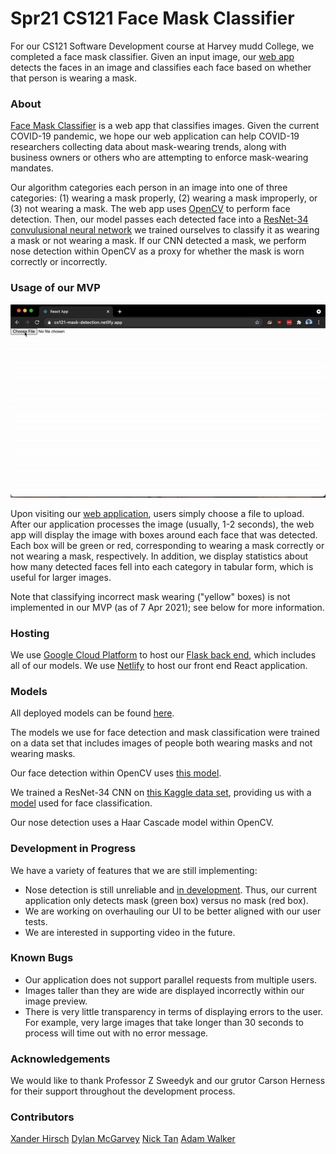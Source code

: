 # Spr21 CS121 Face Mask Classifier
For our CS121 Software Development course at Harvey mudd College, we completed a face mask classifier. Given an input image, our [web app](https://cs121-mask-detection.netlify.app/) detects the faces in an image and classifies each face based on whether that person is wearing a mask.

### About
[Face Mask Classifier](https://cs121-mask-detection.netlify.app/) is a web app that classifies images. Given the current COVID-19 pandemic, we hope our web application can help COVID-19 researchers collecting data about mask-wearing trends, along with business owners or others who are attempting to enforce mask-wearing mandates.

Our algorithm categories each person in an image into one of three categories: (1) wearing a mask properly, (2) wearing a mask improperly, or (3) not wearing a mask. The web app uses [OpenCV](https://opencv.org/) to perform face detection. Then, our model passes each detected face into a [ResNet-34 convulusional neural network](https://www.kaggle.com/pytorch/resnet34) we trained ourselves to classify it as wearing a mask or not wearing a mask. If our CNN detected a mask, we perform nose detection within OpenCV as a proxy for whether the mask is worn correctly or incorrectly.

### Usage of our MVP
![Demo of our web application.](./readme-mvp-demo.gif)

Upon visiting our [web application](https://cs121-mask-detection.netlify.app/), users simply choose a file to upload. After our application processes the image (usually, 1-2 seconds), the web app will display the image with boxes around each face that was detected. Each box will be green or red, corresponding to wearing a mask correctly or not wearing a mask, respectively. In addition, we display statistics about how many detected faces fell into each category in tabular form, which is useful for larger images.

Note that classifying incorrect mask wearing ("yellow" boxes) is not implemented in our MVP (as of 7 Apr 2021); see below for more information.

### Hosting
We use [Google Cloud Platform](https://cloud.google.com/) to host our [Flask back end](https://facee-309423.wl.r.appspot.com/), which includes all of our models. We use [Netlify](https://www.netlify.com/) to host our front end React application.

### Models
All deployed models can be found [here](https://github.com/Rubiks-boy/cs121-mask-detection/tree/main/app/static).

The models we use for face detection and mask classification were trained on a data set that includes images of people both wearing masks and not wearing masks.

Our face detection within OpenCV uses [this model](https://github.com/chandrikadeb7/Face-Mask-Detection/tree/master/face_detector).

We trained a ResNet-34 CNN on [this Kaggle data set](https://www.kaggle.com/andrewmvd/face-mask-detection), providing us with a [model](https://github.com/Rubiks-boy/cs121-mask-detection/blob/main/app/static/face_mask_classifier.zip) used for face classification.

Our nose detection uses a Haar Cascade model within OpenCV.

### Development in Progress

We have a variety of features that we are still implementing:
- Nose detection is still unreliable and [in development](https://github.com/Rubiks-boy/cs121-mask-detection/tree/nose-detection). Thus, our current application only detects mask (green box) versus no mask (red box).
- We are working on overhauling our UI to be better aligned with our user tests.
- We are interested in supporting video in the future.

### Known Bugs
- Our application does not support parallel requests from multiple users.
- Images taller than they are wide are displayed incorrectly within our image preview.
- There is very little transparency in terms of displaying errors to the user. For example, very large images that take longer than 30 seconds to process will time out with no error message.

### Acknowledgements
We would like to thank Professor Z Sweedyk and our grutor Carson Herness for their support throughout the development process.

### Contributors
[Xander Hirsch](https://github.com/amhirsch)
[Dylan McGarvey](https://github.com/McGarvs)
[Nick Tan](https://github.com/ntan9)
[Adam Walker](https://github.com/Rubiks-boy)